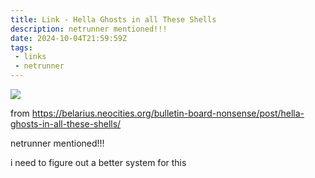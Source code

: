 ```yaml
---
title: Link - Hella Ghosts in all These Shells
description: netrunner mentioned!!!
date: 2024-10-04T21:59:59Z
tags:
 - links
 - netrunner
---
```


![](https://belarius.neocities.org/bulletin-board-nonsense/media/posts/36/gallery/BulletinBoardNonsense-628.jpg)

from <https://belarius.neocities.org/bulletin-board-nonsense/post/hella-ghosts-in-all-these-shells/>

netrunner mentioned!!!

i need to figure out a better system for this